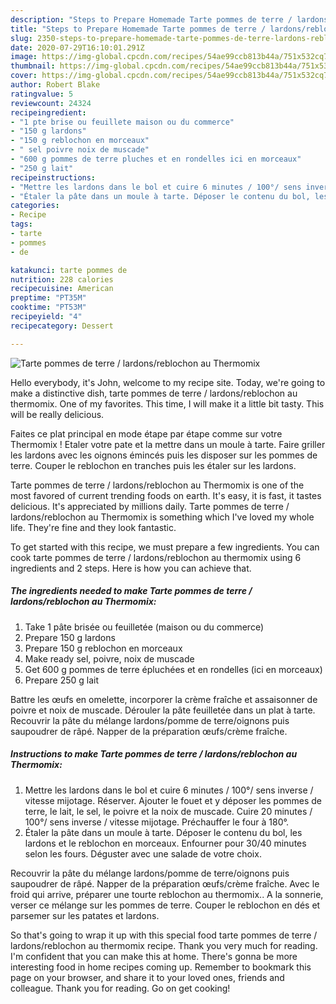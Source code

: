 ```yaml
---
description: "Steps to Prepare Homemade Tarte pommes de terre / lardons/reblochon au Thermomix"
title: "Steps to Prepare Homemade Tarte pommes de terre / lardons/reblochon au Thermomix"
slug: 2350-steps-to-prepare-homemade-tarte-pommes-de-terre-lardons-reblochon-au-thermomix
date: 2020-07-29T16:10:01.291Z
image: https://img-global.cpcdn.com/recipes/54ae99ccb813b44a/751x532cq70/tarte-pommes-de-terre-lardonsreblochon-au-thermomix-photo-principale-de-la-recette.jpg
thumbnail: https://img-global.cpcdn.com/recipes/54ae99ccb813b44a/751x532cq70/tarte-pommes-de-terre-lardonsreblochon-au-thermomix-photo-principale-de-la-recette.jpg
cover: https://img-global.cpcdn.com/recipes/54ae99ccb813b44a/751x532cq70/tarte-pommes-de-terre-lardonsreblochon-au-thermomix-photo-principale-de-la-recette.jpg
author: Robert Blake
ratingvalue: 5
reviewcount: 24324
recipeingredient:
- "1 pte brise ou feuillete maison ou du commerce"
- "150 g lardons"
- "150 g reblochon en morceaux"
- " sel poivre noix de muscade"
- "600 g pommes de terre pluches et en rondelles ici en morceaux"
- "250 g lait"
recipeinstructions:
- "Mettre les lardons dans le bol et cuire 6 minutes / 100°/ sens inverse / vitesse mijotage. Réserver. Ajouter le fouet et y déposer les pommes de terre, le lait, le sel, le poivre et la noix de muscade. Cuire 20 minutes / 100°/ sens inverse / vitesse mijotage. Préchauffer le four à 180°."
- "Étaler la pâte dans un moule à tarte. Déposer le contenu du bol, les lardons et le reblochon en morceaux. Enfourner pour 30/40 minutes selon les fours. Déguster avec une salade de votre choix."
categories:
- Recipe
tags:
- tarte
- pommes
- de

katakunci: tarte pommes de 
nutrition: 228 calories
recipecuisine: American
preptime: "PT35M"
cooktime: "PT53M"
recipeyield: "4"
recipecategory: Dessert

---
```



![Tarte pommes de terre / lardons/reblochon au Thermomix](https://img-global.cpcdn.com/recipes/54ae99ccb813b44a/751x532cq70/tarte-pommes-de-terre-lardonsreblochon-au-thermomix-photo-principale-de-la-recette.jpg)

Hello everybody, it's John, welcome to my recipe site. Today, we're going to make a distinctive dish, tarte pommes de terre / lardons/reblochon au thermomix. One of my favorites. This time, I will make it a little bit tasty. This will be really delicious.

Faites ce plat principal en mode étape par étape comme sur votre Thermomix ! Etaler votre pate et la mettre dans un moule à tarte. Faire griller les lardons avec les oignons émincés puis les disposer sur les pommes de terre. Couper le reblochon en tranches puis les étaler sur les lardons.

Tarte pommes de terre / lardons/reblochon au Thermomix is one of the most favored of current trending foods on earth. It's easy, it is fast, it tastes delicious. It's appreciated by millions daily. Tarte pommes de terre / lardons/reblochon au Thermomix is something which I've loved my whole life. They're fine and they look fantastic.


To get started with this recipe, we must prepare a few ingredients. You can cook tarte pommes de terre / lardons/reblochon au thermomix using 6 ingredients and 2 steps. Here is how you can achieve that.

<!--inarticleads1-->

##### The ingredients needed to make Tarte pommes de terre / lardons/reblochon au Thermomix:

1. Take 1 pâte brisée ou feuilletée (maison ou du commerce)
1. Prepare 150 g lardons
1. Prepare 150 g reblochon en morceaux
1. Make ready  sel, poivre, noix de muscade
1. Get 600 g pommes de terre épluchées et en rondelles (ici en morceaux)
1. Prepare 250 g lait


Battre les œufs en omelette, incorporer la crème fraîche et assaisonner de poivre et noix de muscade. Dérouler la pâte feuilletée dans un plat à tarte. Recouvrir la pâte du mélange lardons/pomme de terre/oignons puis saupoudrer de râpé. Napper de la préparation œufs/crème fraîche. 

<!--inarticleads2-->

##### Instructions to make Tarte pommes de terre / lardons/reblochon au Thermomix:

1. Mettre les lardons dans le bol et cuire 6 minutes / 100°/ sens inverse / vitesse mijotage. Réserver. Ajouter le fouet et y déposer les pommes de terre, le lait, le sel, le poivre et la noix de muscade. Cuire 20 minutes / 100°/ sens inverse / vitesse mijotage. Préchauffer le four à 180°.
1. Étaler la pâte dans un moule à tarte. Déposer le contenu du bol, les lardons et le reblochon en morceaux. Enfourner pour 30/40 minutes selon les fours. Déguster avec une salade de votre choix.


Recouvrir la pâte du mélange lardons/pomme de terre/oignons puis saupoudrer de râpé. Napper de la préparation œufs/crème fraîche. Avec le froid qui arrive, préparer une tourte reblochon au thermomix.. A la sonnerie, verser ce mélange sur les pommes de terre. Couper le reblochon en dés et parsemer sur les patates et lardons. 

So that's going to wrap it up with this special food tarte pommes de terre / lardons/reblochon au thermomix recipe. Thank you very much for reading. I'm confident that you can make this at home. There's gonna be more interesting food in home recipes coming up. Remember to bookmark this page on your browser, and share it to your loved ones, friends and colleague. Thank you for reading. Go on get cooking!

